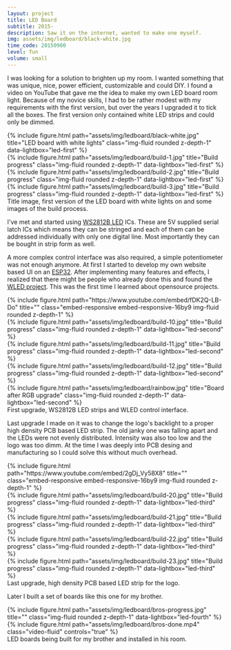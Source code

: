 ```yaml
---
layout: project
title: LED Board
subtitle: 2015-
description: Saw it on the internet, wanted to make one myself.
img: assets/img/ledboard/black-white.jpg
time_code: 20150900
level: fun
volume: small
---
```


I was looking for a solution to brighten up my room. I wanted something that was unique, nice, power efficient, customizable and could DIY. I found a video on YouTube that gave me the idea to make my own LED board room light. Because of my novice skills, I had to be rather modest with my requirements with the first version, but over the years I upgraded it to tick all the boxes. The first version only contained white LED strips and could only be dimmed.

<div class="row align-items-center">
    <div class="col-11 mx-auto">
        {% include figure.html path="assets/img/ledboard/black-white.jpg" title="LED board with white lights" class="img-fluid rounded z-depth-1" data-lightbox="led-first" %}
    </div>
</div>
<div class="row align-items-center">
    <div class="col-1"></div>
    <div class="col-3">
        {% include figure.html path="assets/img/ledboard/build-1.jpg" title="Build progress" class="img-fluid rounded z-depth-1" data-lightbox="led-first" %}
    </div>
    <div class="col-3 mx-auto">
        {% include figure.html path="assets/img/ledboard/build-2.jpg" title="Build progress" class="img-fluid rounded z-depth-1" data-lightbox="led-first" %}
    </div>
    <div class="col-3">
        {% include figure.html path="assets/img/ledboard/build-3.jpg" title="Build progress" class="img-fluid rounded z-depth-1" data-lightbox="led-first" %}
    </div>
    <div class="col-1"></div>
</div>
<div class="caption">
    Title image, first version of the LED board with white lights on and some images of the build process.
</div>

I've met and started using <a href="https://cdn-shop.adafruit.com/datasheets/WS2812B.pdf">WS2812B LED</a> ICs. These are 5V supplied serial latch ICs which means they can be stringed and each of them can be addressed individually with only one digital line. Most importantly they can be bought in strip form as well.

A more complex control interface was also required, a simple potentiometer was not enough anymore. At first I started to develop my own website based UI on an <a href="https://www.espressif.com/en/products/socs/esp32">ESP32</a>. After implementing many features and effects, I realized that there might be people who already done this and found the <a href="https://kno.wled.ge/">WLED project</a>. This was the first time I learned about opensource projects.

<div class="row align-items-center">
    <div class="col-11 mx-auto">
        {% include figure.html path="https://www.youtube.com/embed/fDK2Q-LB-Do" title="" class="embed-responsive embed-responsive-16by9 img-fluid rounded z-depth-1" %}
    </div>
</div>
<div class="row align-items-center">
    <div class="col-3">
        {% include figure.html path="assets/img/ledboard/build-10.jpg" title="Build progress" class="img-fluid rounded z-depth-1" data-lightbox="led-second" %}
    </div>
    <div class="col-3">
        {% include figure.html path="assets/img/ledboard/build-11.jpg" title="Build progress" class="img-fluid rounded z-depth-1" data-lightbox="led-second" %}
    </div>
    <div class="col-3">
        {% include figure.html path="assets/img/ledboard/build-12.jpg" title="Build progress" class="img-fluid rounded z-depth-1" data-lightbox="led-second" %}
    </div>
    <div class="col-3">
        {% include figure.html path="assets/img/ledboard/rainbow.jpg" title="Board after RGB upgrade" class="img-fluid rounded z-depth-1" data-lightbox="led-second" %}
    </div>
</div>
<div class="caption">
    First upgrade, WS2812B LED strips and WLED control interface.
</div>

Last upgrade I made on it was to change the logo's backlight to a proper high density PCB based LED strip. The old janky one was falling apart and the LEDs were not evenly distributed. Intensity was also too low and the logo was too dimm. At the time I was deeply into PCB desing and manufacturing so I could solve this without much overhead.

<div class="row align-items-center">
    <div class="col-11 mx-auto">
        {% include figure.html path="https://www.youtube.com/embed/2gDj_Vy58X8" title="" class="embed-responsive embed-responsive-16by9 img-fluid rounded z-depth-1" %}
    </div>
</div>
<div class="row align-items-center">
    <div class="col-3">
        {% include figure.html path="assets/img/ledboard/build-20.jpg" title="Build progress" class="img-fluid rounded z-depth-1" data-lightbox="led-third" %}
    </div>
    <div class="col-3">
        {% include figure.html path="assets/img/ledboard/build-21.jpg" title="Build progress" class="img-fluid rounded z-depth-1" data-lightbox="led-third" %}
    </div>
    <div class="col-3">
        {% include figure.html path="assets/img/ledboard/build-22.jpg" title="Build progress" class="img-fluid rounded z-depth-1" data-lightbox="led-third" %}
    </div>
    <div class="col-3">
        {% include figure.html path="assets/img/ledboard/build-23.jpg" title="Build progress" class="img-fluid rounded z-depth-1" data-lightbox="led-third" %}
    </div>
</div>
<div class="caption">
    Last upgrade, high density PCB based LED strip for the logo.
</div>

Later I built a set of boards like this one for my brother.

<div class="row align-items-center">
    <div class="col-4">
        {% include figure.html path="assets/img/ledboard/bros-progress.jpg" title="" class="img-fluid rounded z-depth-1" data-lightbox="led-fourth" %}
    </div>
    <div class="col-8">
        {% include figure.html path="assets/img/ledboard/bros-done.mp4" class="video-fluid" controls="true" %}
    </div>
</div>
<div class="caption">
    LED boards being built for my brother and installed in his room.
</div>